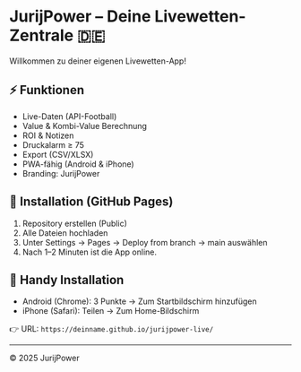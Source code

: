 # JurijPower – Deine Livewetten-Zentrale 🇩🇪

Willkommen zu deiner eigenen Livewetten-App!

## ⚡ Funktionen
- Live-Daten (API-Football)
- Value & Kombi-Value Berechnung
- ROI & Notizen
- Druckalarm ≥ 75
- Export (CSV/XLSX)
- PWA-fähig (Android & iPhone)
- Branding: JurijPower

## 🚀 Installation (GitHub Pages)
1. Repository erstellen (Public)
2. Alle Dateien hochladen
3. Unter Settings → Pages → Deploy from branch → main auswählen
4. Nach 1–2 Minuten ist die App online.

## 📲 Handy Installation
- Android (Chrome): 3 Punkte → Zum Startbildschirm hinzufügen
- iPhone (Safari): Teilen → Zum Home-Bildschirm

👉 URL: `https://deinname.github.io/jurijpower-live/`

---
© 2025 JurijPower
